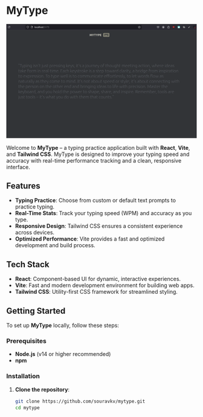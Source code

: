 # MyType

![Screenshot of MyType](frontend/src/assets/homepage.png)


Welcome to **MyType** – a typing practice application built with **React**, **Vite**, and **Tailwind CSS**. MyType is designed to improve your typing speed and accuracy with real-time performance tracking and a clean, responsive interface.

## Features

- **Typing Practice**: Choose from custom or default text prompts to practice typing.
- **Real-Time Stats**: Track your typing speed (WPM) and accuracy as you type.
- **Responsive Design**: Tailwind CSS ensures a consistent experience across devices.
- **Optimized Performance**: Vite provides a fast and optimized development and build process.

## Tech Stack

- **React**: Component-based UI for dynamic, interactive experiences.
- **Vite**: Fast and modern development environment for building web apps.
- **Tailwind CSS**: Utility-first CSS framework for streamlined styling.

## Getting Started

To set up **MyType** locally, follow these steps:

### Prerequisites

- **Node.js** (v14 or higher recommended)
- **npm**

### Installation

1. **Clone the repository**:
   ```bash
   git clone https://github.com/souravkv/mytype.git
   cd mytype
